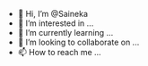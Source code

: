 - 👋 Hi, I’m @Saineka
- 👀 I’m interested in ...
- 🌱 I’m currently learning ...
- 💞️ I’m looking to collaborate on ...
- 📫 How to reach me ...

<!---
Saineka/Saineka is a ✨ special ✨ repository because its `README.md` (this file) appears on your GitHub profile.
You can click the Preview link to take a look at your changes.
--->
